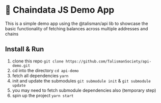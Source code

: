 # 📁 Chaindata JS Demo App
This is a simple demo app using the @talisman/api lib to showcase the basic functionality of fetching balances across multiple addresses and chains

## Install & Run

1. clone this repo `git clone https://github.com/TalismanSociety/api-demo.git` 
2. cd into the directory `cd api-demo`
3. fetch all dependencies `yarn`
3. init and update the submodules `git submodule init` & `git submodule update`
4. you may need to fetch submodule dependencies also (temporary step)
3. spin up the project `yarn start`